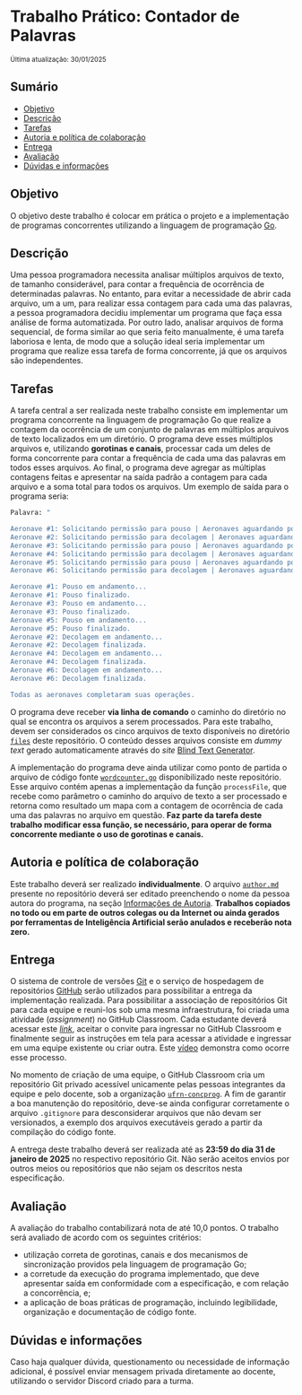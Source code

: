 # Trabalho Prático: Contador de Palavras

<sub>Última atualização: 30/01/2025</sub>

## Sumário

- [Objetivo](#objetivo)
- [Descrição](#descrição)
- [Tarefas](#tarefas)
- [Autoria e política de colaboração](#autoria-e-política-de-colaboração)
- [Entrega](#entrega)
- [Avaliação](#avaliação)
- [Dúvidas e informações](#dúvidas-e-informações)

## Objetivo

O objetivo deste trabalho é colocar em prática o projeto e a implementação de programas concorrentes utilizando a linguagem de programação [Go](https://go.dev).

## Descrição

Uma pessoa programadora necessita analisar múltiplos arquivos de texto, de tamanho considerável, para contar a frequência de ocorrência de determinadas palavras. No entanto, para evitar a necessidade de abrir cada arquivo, um a um, para realizar essa contagem para cada uma das palavras, a pessoa programadora decidiu implementar um programa que faça essa análise de forma automatizada. Por outro lado, analisar arquivos de forma sequencial, de forma similar ao que seria feito manualmente, é uma tarefa laboriosa e lenta, de modo que a solução ideal seria implementar um programa que realize essa tarefa de forma concorrente, já que os arquivos são independentes.

## Tarefas

A tarefa central a ser realizada neste trabalho consiste em implementar um programa concorrente na linguagem de programação Go que realize a contagem da ocorrência de um conjunto de palavras em múltiplos arquivos de texto localizados em um diretório. O programa deve esses múltiplos arquivos e, utilizando **gorotinas e canais**, processar cada um deles de forma concorrente para contar a frequência de cada uma das palavras em todos esses arquivos. Ao final, o programa deve agregar as múltiplas contagens feitas e apresentar na saída padrão a contagem para cada arquivo e a soma total para todos os arquivos. Um exemplo de saída para o programa seria:

```bash
Palavra: "

Aeronave #1: Solicitando permissão para pouso | Aeronaves aguardando pouso: 1
Aeronave #2: Solicitando permissão para decolagem | Aeronaves aguardando decolagem: 1
Aeronave #3: Solicitando permissão para pouso | Aeronaves aguardando pouso: 2
Aeronave #4: Solicitando permissão para decolagem | Aeronaves aguardando decolagem: 2
Aeronave #5: Solicitando permissão para pouso | Aeronaves aguardando pouso: 3
Aeronave #6: Solicitando permissão para decolagem | Aeronaves aguardando decolagem: 3

Aeronave #1: Pouso em andamento...
Aeronave #1: Pouso finalizado.
Aeronave #3: Pouso em andamento...
Aeronave #3: Pouso finalizado.
Aeronave #5: Pouso em andamento...
Aeronave #5: Pouso finalizado.
Aeronave #2: Decolagem em andamento...
Aeronave #2: Decolagem finalizada.
Aeronave #4: Decolagem em andamento...
Aeronave #4: Decolagem finalizada.
Aeronave #6: Decolagem em andamento...
Aeronave #6: Decolagem finalizada.

Todas as aeronaves completaram suas operações.
```

O programa deve receber **via linha de comando** o caminho do diretório no qual se encontra os arquivos a serem processados. Para este trabalho, devem ser considerados os cinco arquivos de texto disponíveis no diretório [`files`](https://github.com/wordcounter/arms-golang/tree/master/files) deste repositório. O conteúdo desses arquivos consiste em *dummy text* gerado automaticamente através do *site* [Blind Text Generator](https://www.blindtextgenerator.com/).

A implementação do programa deve ainda utilizar como ponto de partida o arquivo de código fonte [`wordcounter.go`](https://github.com/ufrn-concprog/wordcounter/tree/master/wordcounter.go) disponibilizado neste repositório. Esse arquivo contém apenas a implementação da função `processFile`, que recebe como parâmetro o caminho do arquivo de texto a ser processado e retorna como resultado um mapa com a contagem de ocorrência de cada uma das palavras no arquivo em questão. **Faz parte da tarefa deste trabalho modificar essa função, se necessário, para operar de forma concorrente mediante o uso de gorotinas e canais.**

## Autoria e política de colaboração

Este trabalho deverá ser realizado **individualmente**. O arquivo [`author.md`](https://github.com/ufrn-concprog/wordcounter/tree/master/author.md) presente no repositório deverá ser editado preenchendo o nome da pessoa autora do programa, na seção [Informações de Autoria](https://github.com/ufrn-concprog/wordcounter/tree/master/author.md#identificação-de-autoria). **Trabalhos copiados no todo ou em parte de outros colegas ou da Internet ou ainda gerados por ferramentas de Inteligência Artificial serão anulados e receberão nota zero.**

## Entrega

O sistema de controle de versões [Git](https://git-scm.com) e o serviço de hospedagem de repositórios [GitHub](https://github.com) serão utilizados para possibilitar a entrega da implementação realizada. Para possibilitar a associação de repositórios Git para cada equipe e reuni-los sob uma mesma infraestrutura, foi criada uma atividade (*assignment*) no GitHub Classroom. Cada estudante deverá acessar este [*link*](https://classroom.github.com/a/IY8_AGpL), aceitar o convite para ingressar no GitHub Classroom e finalmente seguir as instruções em tela para acessar a atividade e ingressar em uma equipe existente ou criar outra. Este [vídeo](https://youtu.be/ObaFRGp_Eko) demonstra como ocorre esse processo.

No momento de criação de uma equipe, o GitHub Classroom cria um repositório Git privado acessível unicamente pelas pessoas integrantes da equipe e pelo docente, sob a organização [`ufrn-concprog`](https://github.com/ufrn-concprog). A fim de garantir a boa manutenção do repositório, deve-se ainda configurar corretamente o arquivo `.gitignore` para desconsiderar arquivos que não devam ser versionados, a exemplo dos arquivos executáveis gerado a partir da compilação do código fonte.

A entrega deste trabalho deverá ser realizada até as **23:59 do dia 31 de janeiro de 2025** no respectivo repositório Git. Não serão aceitos envios por outros meios ou repositórios que não sejam os descritos nesta especificação.

## Avaliação

A avaliação do trabalho contabilizará nota de até 10,0 pontos. O trabalho será avaliado de acordo com os seguintes critérios:

- utilização correta de gorotinas, canais e dos mecanismos de sincronização providos pela linguagem de programação Go;
- a corretude da execução do programa implementado, que deve apresentar saída em conformidade com a especificação, e com relação a concorrência, e;
- a aplicação de boas práticas de programação, incluindo legibilidade, organização e documentação de código fonte.

## Dúvidas e informações

Caso haja qualquer dúvida, questionamento ou necessidade de informação adicional, é possível enviar mensagem privada diretamente ao docente, utilizando o servidor Discord criado para a turma.
